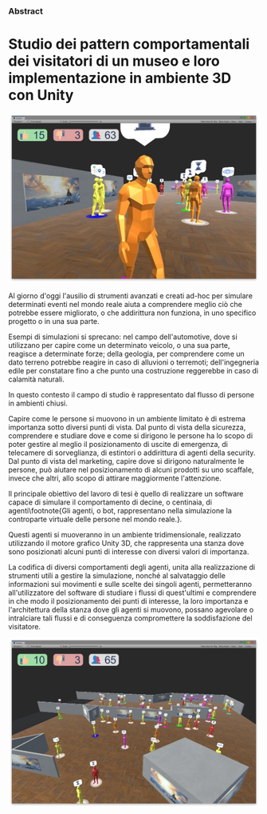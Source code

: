 ### Abstract 
# Studio dei pattern comportamentali dei visitatori di un museo e loro implementazione in ambiente 3D con Unity

![Software di simulazione - Screen 1](https://github.com/Domenico-Esposito/project_m/blob/master/readme/assets/Simulazione_1.jpg?raw=true)

Al giorno d'oggi l'ausilio di strumenti avanzati e creati ad-hoc per simulare determinati eventi nel mondo reale aiuta a comprendere meglio ciò che potrebbe essere migliorato, o che addirittura non funziona, in uno specifico progetto o in una sua parte.

Esempi di simulazioni si sprecano: nel campo dell'automotive, dove si utilizzano per capire come un determinato veicolo, o una sua parte, reagisce a determinate forze; della geologia, per comprendere come un dato terreno potrebbe reagire in caso di alluvioni o terremoti; dell'ingegneria edile per constatare fino a che punto una costruzione reggerebbe in caso di calamità naturali. 

In questo contesto il campo di studio è rappresentato dal flusso di persone in ambienti chiusi.

Capire come le persone si muovono in un ambiente limitato è di estrema importanza sotto diversi punti di vista. Dal punto di vista della sicurezza, comprendere e studiare dove e come si dirigono le persone ha lo scopo di poter gestire al meglio il posizionamento di uscite di emergenza, di telecamere di sorveglianza, di estintori o addirittura di agenti della security. Dal punto di vista del marketing, capire dove si dirigono naturalmente le persone, può aiutare nel posizionamento di alcuni prodotti su uno scaffale, invece che altri, allo scopo di attirare maggiormente l'attenzione.

Il principale obiettivo del lavoro di tesi è quello di realizzare un software capace di simulare il comportamento di decine, o centinaia, di agenti\footnote{Gli agenti, o bot, rappresentano nella simulazione la controparte virtuale delle persone nel mondo reale.}.

Questi agenti si muoveranno in un ambiente tridimensionale, realizzato utilizzando il motore grafico Unity 3D, che rappresenta una stanza dove sono posizionati alcuni punti di interesse con diversi valori di importanza.

La codifica di diversi comportamenti degli agenti, unita alla realizzazione di strumenti utili a gestire la simulazione, nonché al salvataggio delle informazioni sui movimenti e sulle scelte dei singoli agenti, permetteranno all'utilizzatore del software di studiare i flussi di quest'ultimi e comprendere in che modo il posizionamento dei punti di interesse, la loro importanza e l'architettura della stanza dove gli agenti si muovono, possano agevolare o intralciare tali flussi e di conseguenza compromettere la soddisfazione del visitatore.

![Software di simulazione - Screen 2](https://github.com/Domenico-Esposito/project_m/blob/master/readme/assets/Simulazione_2.jpg?raw=true)
